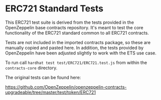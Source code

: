 # ERC721 Standard Tests

This ERC721 test suite is derived from the tests provided in the OpenZeppelin base
contracts repository. It's meant to test the core functionality of the ERC721
standard common to all ERC721 contracts.

Tests are not included in the imported contracts package, so these are manually
copied and pasted here. In addition, the tests provided by OpenZeppelin have
been adjusted slightly to work with the ETS use case.

To run call `hardhat test test/ERC721/ERC721.test.js` from within the
`contracts-core` directory.

The original tests can be found here:

<https://github.com/OpenZeppelin/openzeppelin-contracts-upgradeable/tree/master/test/token/ERC721>
